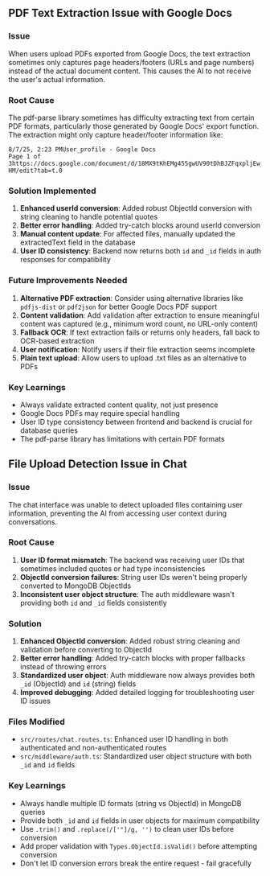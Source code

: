 ## PDF Text Extraction Issue with Google Docs

### Issue
When users upload PDFs exported from Google Docs, the text extraction sometimes only captures page headers/footers (URLs and page numbers) instead of the actual document content. This causes the AI to not receive the user's actual information.

### Root Cause
The pdf-parse library sometimes has difficulty extracting text from certain PDF formats, particularly those generated by Google Docs' export function. The extraction might only capture header/footer information like:
```
8/7/25, 2:23 PMUser_profile - Google Docs
Page 1 of 3https://docs.google.com/document/d/18MX9tKhEMg455gwUV90tDhBJZFqxpljEw_VYJG6G-HM/edit?tab=t.0
```

### Solution Implemented
1. **Enhanced userId conversion**: Added robust ObjectId conversion with string cleaning to handle potential quotes
2. **Better error handling**: Added try-catch blocks around userId conversion
3. **Manual content update**: For affected files, manually updated the extractedText field in the database
4. **User ID consistency**: Backend now returns both `id` and `_id` fields in auth responses for compatibility

### Future Improvements Needed
1. **Alternative PDF extraction**: Consider using alternative libraries like `pdfjs-dist` or `pdf2json` for better Google Docs PDF support
2. **Content validation**: Add validation after extraction to ensure meaningful content was captured (e.g., minimum word count, no URL-only content)
3. **Fallback OCR**: If text extraction fails or returns only headers, fall back to OCR-based extraction
4. **User notification**: Notify users if their file extraction seems incomplete
5. **Plain text upload**: Allow users to upload .txt files as an alternative to PDFs

### Key Learnings
- Always validate extracted content quality, not just presence
- Google Docs PDFs may require special handling
- User ID type consistency between frontend and backend is crucial for database queries
- The pdf-parse library has limitations with certain PDF formats

## File Upload Detection Issue in Chat

### Issue
The chat interface was unable to detect uploaded files containing user information, preventing the AI from accessing user context during conversations.

### Root Cause
1. **User ID format mismatch**: The backend was receiving user IDs that sometimes included quotes or had type inconsistencies
2. **ObjectId conversion failures**: String user IDs weren't being properly converted to MongoDB ObjectIds
3. **Inconsistent user object structure**: The auth middleware wasn't providing both `id` and `_id` fields consistently

### Solution
1. **Enhanced ObjectId conversion**: Added robust string cleaning and validation before converting to ObjectId
2. **Better error handling**: Added try-catch blocks with proper fallbacks instead of throwing errors
3. **Standardized user object**: Auth middleware now always provides both `_id` (ObjectId) and `id` (string) fields
4. **Improved debugging**: Added detailed logging for troubleshooting user ID issues

### Files Modified
- `src/routes/chat.routes.ts`: Enhanced user ID handling in both authenticated and non-authenticated routes
- `src/middleware/auth.ts`: Standardized user object structure with both `_id` and `id` fields

### Key Learnings
- Always handle multiple ID formats (string vs ObjectId) in MongoDB queries
- Provide both `_id` and `id` fields in user objects for maximum compatibility
- Use `.trim()` and `.replace(/['"]/g, '')` to clean user IDs before conversion
- Add proper validation with `Types.ObjectId.isValid()` before attempting conversion
- Don't let ID conversion errors break the entire request - fail gracefully